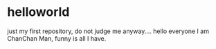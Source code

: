 # helloworld
just my first repository, do not judge me anyway....
hello everyone 
I am ChanChan Man, funny is all I  have.
